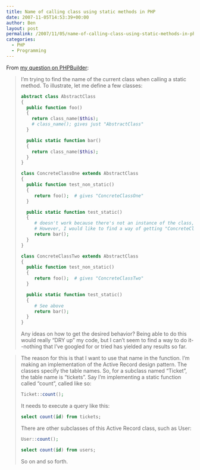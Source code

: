 ```yaml
---
title: Name of calling class using static methods in PHP
date: 2007-11-05T14:53:39+00:00
author: Ben
layout: post
permalink: /2007/11/05/name-of-calling-class-using-static-methods-in-php/
categories:
  - PHP
  - Programming
---
```

From [my question on PHPBuilder](http://board.phpbuilder.com/showthread.php?10347048-Name-of-calling-class-using-static-methods):

> I&#8217;m trying to find the name of the current class when calling a static method. To illustrate, let me define a few classes:
>
> ```php
> abstract class AbstractClass
> {
>   public function foo()
>   {
>     return class_name($this);
>     # class_name(); gives just "AbstractClass"
>   }
>
>   public static function bar()
>   {
>     return class_name($this);
>   }
> }
>
> class ConcreteClassOne extends AbstractClass
> {
>   public function test_non_static()
>   {
>      return foo();  # gives "ConcreteClassOne"
>   }
>
>   public static function test_static()
>   {
>      # doesn't work because there's not an instance of the class, obviously
>      # However, I would like to find a way of getting "ConcreteClassOne" as the return value in this context
>      return bar();
>   }
> }
>
> class ConcreteClassTwo extends AbstractClass
> {
>   public function test_non_static()
>   {
>      return foo();  # gives "ConcreteClassTwo"
>   }
>
>   public static function test_static()
>   {
>      # See above
>      return bar();
>   }
> }
> ```
>
> Any ideas on how to get the desired behavior? Being able to do this would really &#8220;DRY up&#8221; my code, but I can&#8217;t seem to find a way to do it--nothing that I&#8217;ve googled for or tried has yielded any results so far.

> The reason for this is that I want to use that name in the function. I&#8217;m making an implementation of the Active Record design pattern. The classes specify the table names. So, for a subclass named &#8220;Ticket&#8221;, the table name is &#8220;tickets&#8221;. Say I&#8217;m implementing a static function called &#8220;count&#8221;, called like so:
>
> ```php
> Ticket::count();
> ```
>
> It needs to execute a query like this:
>
> ```sql
> select count(id) from tickets;
> ```
>
> There are other subclasses of this Active Record class, such as User:
>
> ```php
> User::count();
> ```
>
> ```sql
> select count(id) from users;
> ```
>
> So on and so forth.
